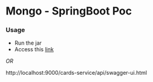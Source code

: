 # Mongo - SpringBoot Poc

### Usage

* Run the jar
* Access this [link](http://localhost:9000/cards-service/api/swagger-ui.html
)

_OR_

>
http://localhost:9000/cards-service/api/swagger-ui.html



